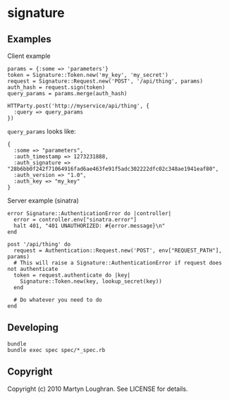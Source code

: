 signature
=========

Examples
--------

Client example

    params = {:some => 'parameters'}
    token = Signature::Token.new('my_key', 'my_secret')
    request = Signature::Request.new('POST', '/api/thing', params)
    auth_hash = request.sign(token)
    query_params = params.merge(auth_hash)
    
    HTTParty.post('http://myservice/api/thing', {
      :query => query_params
    })

`query_params` looks like:

    {
      :some => "parameters",
      :auth_timestamp => 1273231888,
      :auth_signature => "28b6bb0f242f71064916fad6ae463fe91f5adc302222dfc02c348ae1941eaf80",
      :auth_version => "1.0",
      :auth_key => "my_key"
    }

Server example (sinatra)

    error Signature::AuthenticationError do |controller|
      error = controller.env["sinatra.error"]
      halt 401, "401 UNAUTHORIZED: #{error.message}\n"
    end

    post '/api/thing' do
      request = Authentication::Request.new('POST', env["REQUEST_PATH"], params)
      # This will raise a Signature::AuthenticationError if request does not authenticate
      token = request.authenticate do |key|
        Signature::Token.new(key, lookup_secret(key))
      end

      # Do whatever you need to do
    end

Developing
----------

    bundle
    bundle exec spec spec/*_spec.rb

Copyright
---------

Copyright (c) 2010 Martyn Loughran. See LICENSE for details.
